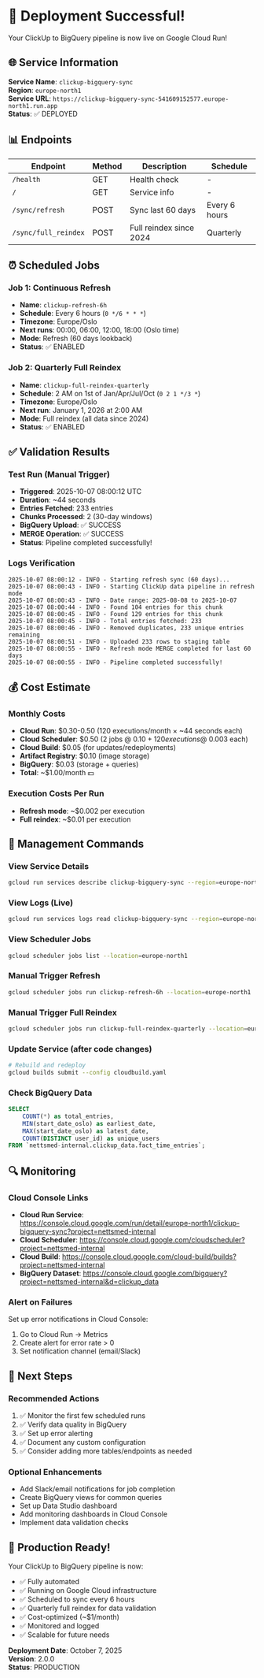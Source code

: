 # 🎉 Deployment Successful!

Your ClickUp to BigQuery pipeline is now live on Google Cloud Run!

## 🌐 Service Information

**Service Name**: `clickup-bigquery-sync`  
**Region**: `europe-north1`  
**Service URL**: `https://clickup-bigquery-sync-541609152577.europe-north1.run.app`  
**Status**: ✅ DEPLOYED

## 📊 Endpoints

| Endpoint | Method | Description | Schedule |
|----------|--------|-------------|----------|
| `/health` | GET | Health check | - |
| `/` | GET | Service info | - |
| `/sync/refresh` | POST | Sync last 60 days | Every 6 hours |
| `/sync/full_reindex` | POST | Full reindex since 2024 | Quarterly |

## ⏰ Scheduled Jobs

### Job 1: Continuous Refresh
- **Name**: `clickup-refresh-6h`
- **Schedule**: Every 6 hours (`0 */6 * * *`)
- **Timezone**: Europe/Oslo
- **Next runs**: 00:00, 06:00, 12:00, 18:00 (Oslo time)
- **Mode**: Refresh (60 days lookback)
- **Status**: ✅ ENABLED

### Job 2: Quarterly Full Reindex
- **Name**: `clickup-full-reindex-quarterly`
- **Schedule**: 2 AM on 1st of Jan/Apr/Jul/Oct (`0 2 1 */3 *`)
- **Timezone**: Europe/Oslo
- **Next run**: January 1, 2026 at 2:00 AM
- **Mode**: Full reindex (all data since 2024)
- **Status**: ✅ ENABLED

## ✅ Validation Results

### Test Run (Manual Trigger)
- **Triggered**: 2025-10-07 08:00:12 UTC
- **Duration**: ~44 seconds
- **Entries Fetched**: 233 entries
- **Chunks Processed**: 2 (30-day windows)
- **BigQuery Upload**: ✅ SUCCESS
- **MERGE Operation**: ✅ SUCCESS
- **Status**: Pipeline completed successfully!

### Logs Verification
```
2025-10-07 08:00:12 - INFO - Starting refresh sync (60 days)...
2025-10-07 08:00:43 - INFO - Starting ClickUp data pipeline in refresh mode
2025-10-07 08:00:43 - INFO - Date range: 2025-08-08 to 2025-10-07
2025-10-07 08:00:44 - INFO - Found 104 entries for this chunk
2025-10-07 08:00:45 - INFO - Found 129 entries for this chunk
2025-10-07 08:00:45 - INFO - Total entries fetched: 233
2025-10-07 08:00:46 - INFO - Removed duplicates, 233 unique entries remaining
2025-10-07 08:00:51 - INFO - Uploaded 233 rows to staging table
2025-10-07 08:00:55 - INFO - Refresh mode MERGE completed for last 60 days
2025-10-07 08:00:55 - INFO - Pipeline completed successfully!
```

## 💰 Cost Estimate

### Monthly Costs
- **Cloud Run**: $0.30-0.50 (120 executions/month × ~44 seconds each)
- **Cloud Scheduler**: $0.50 (2 jobs @ $0.10 + 120 executions @ ~$0.003 each)
- **Cloud Build**: $0.05 (for updates/redeployments)
- **Artifact Registry**: $0.10 (image storage)
- **BigQuery**: $0.03 (storage + queries)
- **Total**: ~$1.00/month 💵

### Execution Costs Per Run
- **Refresh mode**: ~$0.002 per execution
- **Full reindex**: ~$0.01 per execution

## 🔧 Management Commands

### View Service Details
```bash
gcloud run services describe clickup-bigquery-sync --region=europe-north1
```

### View Logs (Live)
```bash
gcloud run services logs read clickup-bigquery-sync --region=europe-north1 --limit=100
```

### View Scheduler Jobs
```bash
gcloud scheduler jobs list --location=europe-north1
```

### Manual Trigger Refresh
```bash
gcloud scheduler jobs run clickup-refresh-6h --location=europe-north1
```

### Manual Trigger Full Reindex
```bash
gcloud scheduler jobs run clickup-full-reindex-quarterly --location=europe-north1
```

### Update Service (after code changes)
```bash
# Rebuild and redeploy
gcloud builds submit --config cloudbuild.yaml
```

### Check BigQuery Data
```sql
SELECT 
    COUNT(*) as total_entries,
    MIN(start_date_oslo) as earliest_date,
    MAX(start_date_oslo) as latest_date,
    COUNT(DISTINCT user_id) as unique_users
FROM `nettsmed-internal.clickup_data.fact_time_entries`;
```

## 🔍 Monitoring

### Cloud Console Links
- **Cloud Run Service**: https://console.cloud.google.com/run/detail/europe-north1/clickup-bigquery-sync?project=nettsmed-internal
- **Cloud Scheduler**: https://console.cloud.google.com/cloudscheduler?project=nettsmed-internal
- **Cloud Build**: https://console.cloud.google.com/cloud-build/builds?project=nettsmed-internal
- **BigQuery Dataset**: https://console.cloud.google.com/bigquery?project=nettsmed-internal&d=clickup_data

### Alert on Failures
Set up error notifications in Cloud Console:
1. Go to Cloud Run → Metrics
2. Create alert for error rate > 0
3. Set notification channel (email/Slack)

## 🎯 Next Steps

### Recommended Actions
1. ✅ Monitor the first few scheduled runs
2. ✅ Verify data quality in BigQuery
3. ✅ Set up error alerting
4. ✅ Document any custom configuration
5. ✅ Consider adding more tables/endpoints as needed

### Optional Enhancements
- Add Slack/email notifications for job completion
- Create BigQuery views for common queries
- Set up Data Studio dashboard
- Add monitoring dashboards in Cloud Console
- Implement data validation checks

## 🚀 Production Ready!

Your ClickUp to BigQuery pipeline is now:
- ✅ Fully automated
- ✅ Running on Google Cloud infrastructure
- ✅ Scheduled to sync every 6 hours
- ✅ Quarterly full reindex for data validation
- ✅ Cost-optimized (~$1/month)
- ✅ Monitored and logged
- ✅ Scalable for future needs

**Deployment Date**: October 7, 2025  
**Version**: 2.0.0  
**Status**: PRODUCTION  
